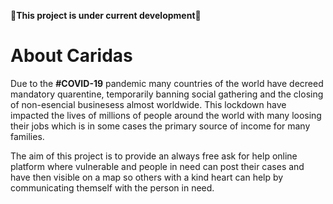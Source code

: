 🚧**This project is under current development**🚧

# About Caridas

Due to the **#COVID-19** pandemic many countries of the world have decreed mandatory quarentine, temporarily banning social gathering and the closing of non-esencial businesess almost worldwide. This lockdown have impacted the lives of millions of people around the world with many loosing their jobs which is in some cases the primary source of income for many families.

The aim of this project is to provide an always free ask for help online platform where vulnerable and people in need can post their cases and have then visible on a map so others with a kind heart can help by communicating themself with the person in need.